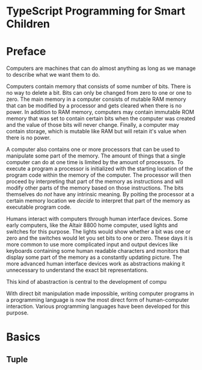 # TypeScript Programming for Smart Children

# Preface

Computers are machines that can do almost anything as long as we manage to describe what we want them to do.

Computers contain memory that consists of some number of bits. There is no way to delete a bit.
Bits can only be changed from zero to one or one to zero. The main memory in a computer
consists of mutable RAM memory that can be modified by a processor and gets cleared when there
is no power. In addition to RAM memory, computers may contain immutable ROM memory that was
set to contain certain bits when the computer was created and the value of those bits will never
change. Finally, a computer may contain storage, which is mutable like RAM but will retain it's
value when there is no power.

A computer also contains one or more processors that can be used to manipulate some part of the memory.
The amount of things that a single computer can do at one time is limited by the amount of processors.
To execute a program a processor is initialized with the starting location of the program code within
the memory of the computer. The processor will then proceed by interpreting that part of the memory
as instructions and will modify other parts of the memory based on those instructions. The bits
themselves do *not* have any intrinsic meaning. By poiting the processor at a certain memory location
we *decide* to interpret that part of the memory as executable program code.

Humans interact with computers through human interface devices. Some early computers, like the Altair 8800
home computer, used lights and switches for this purpose. The lights would show whether a bit was one or zero
and the switches would let you set bits to one or zero. These days it is more common to use more complicated
input and output devices like keyboards containing some human readable characters and monitors that display
some part of the memory as a constantly updating picture. The more advanced human interface devices work as
abstractions making it unnecessary to understand the exact bit representations.


This kind of abastraction is central to the
development of compu


With direct bit manipulation made impossible, writing computer programs in a programming language is now the
most direct form of human-computer interaction.
Various programming languages have been developed for this purpose. 

# Basics


## Tuple



